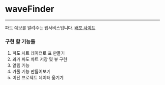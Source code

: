 # waveFinder

---
파도 예보를 알려주는 웹서비스입니다. [배포 사이트](http://3.35.237.35:8080/)


### 구현 할 기능들
1. 파도 차트 데이터로 표 만들기
2. 과거 파도 차트 저장 및 뷰 구현
3. 알림 기능
4. 카풀 기능 만들어보기
5. 이전 프로젝트 데이터 옮기기